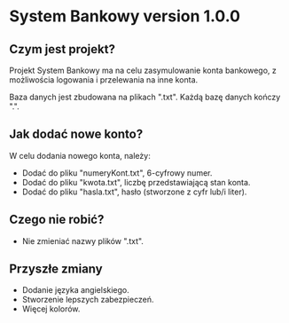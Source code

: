 # System Bankowy version 1.0.0

## Czym jest projekt?

Projekt System Bankowy ma na celu zasymulowanie konta bankowego, z możliwościa logowania i przelewania na inne konta.

Baza danych jest zbudowana na plikach ".txt". Każdą bazę danych kończy ".".

## Jak dodać nowe konto?

W celu dodania nowego konta, należy:
- Dodać do pliku "numeryKont.txt", 6-cyfrowy numer.
- Dodać do pliku "kwota.txt", liczbę przedstawiającą stan konta.
- Dodać do pliku "hasla.txt", hasło (stworzone z cyfr lub/i liter).

## Czego nie robić?
- Nie zmieniać nazwy plików ".txt".

## Przyszłe zmiany
- Dodanie języka angielskiego.
- Stworzenie lepszych zabezpieczeń.
- Więcej kolorów.


